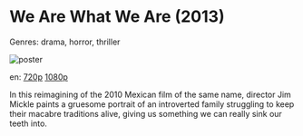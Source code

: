 # We Are What We Are (2013)

Genres: drama, horror, thriller

![poster](http://image.tmdb.org/t/p/w500/evlXBQlXI99bcSSj6nLbriHaY3A.jpg)

en:
  [720p](magnet:?xt=urn:btih:8B91F5CDE61C43E41C551DA0176951D9991F7EAF&tr=udp://glotorrents.pw:6969/announce&tr=udp://tracker.opentrackr.org:1337/announce&tr=udp://torrent.gresille.org:80/announce&tr=udp://tracker.openbittorrent.com:80&tr=udp://tracker.coppersurfer.tk:6969&tr=udp://tracker.leechers-paradise.org:6969&tr=udp://p4p.arenabg.ch:1337&tr=udp://tracker.internetwarriors.net:1337)
  [1080p](magnet:?xt=urn:btih:9D2A78A6ADE8C7E82E4E4EC3C58A9D96C5C694A0&tr=udp://glotorrents.pw:6969/announce&tr=udp://tracker.opentrackr.org:1337/announce&tr=udp://torrent.gresille.org:80/announce&tr=udp://tracker.openbittorrent.com:80&tr=udp://tracker.coppersurfer.tk:6969&tr=udp://tracker.leechers-paradise.org:6969&tr=udp://p4p.arenabg.ch:1337&tr=udp://tracker.internetwarriors.net:1337)
  


In this reimagining of the 2010 Mexican film of the same name, director Jim Mickle paints a gruesome portrait of an introverted family struggling to keep their macabre traditions alive, giving us something we can really sink our teeth into.